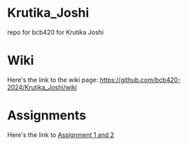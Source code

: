 # Krutika_Joshi
repo for bcb420 for Krutika Joshi

# Wiki
Here's the link to the wiki page: https://github.com/bcb420-2024/Krutika_Joshi/wiki

# Assignments
Here's the link to [Assignment 1 and 2](https://github.com/bcb420-2024/Krutika_Joshi)
